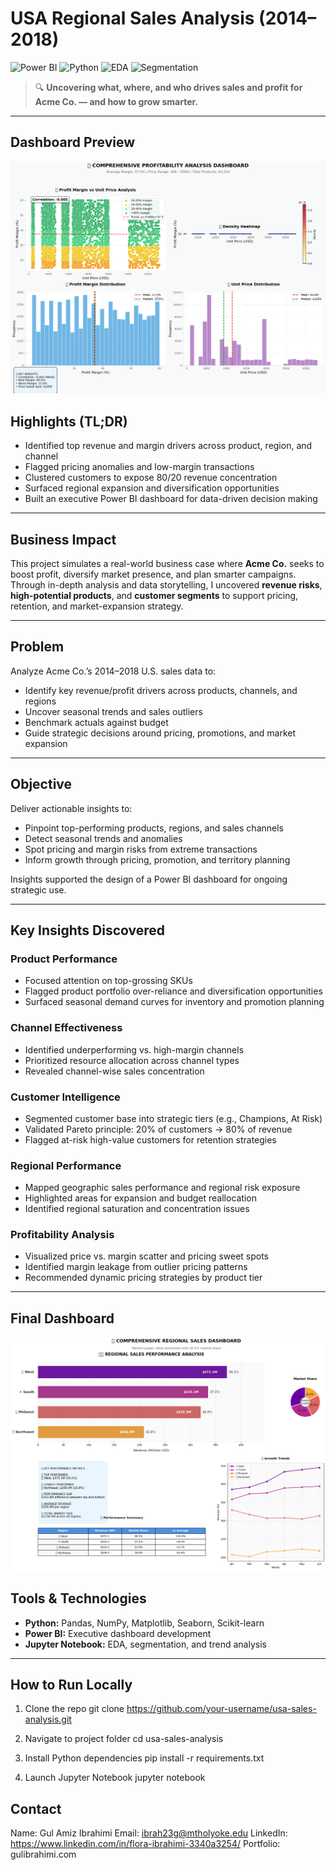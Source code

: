 # USA Regional Sales Analysis (2014–2018)

![Power BI](https://img.shields.io/badge/PowerBI-Dashboard-yellow)
![Python](https://img.shields.io/badge/Python-3.9-blue)
![EDA](https://img.shields.io/badge/EDA-Exploratory_Analysis-green)
![Segmentation](https://img.shields.io/badge/Customer-Segmentation-purple)

> 🔍 **Uncovering what, where, and who drives sales and profit for Acme Co. — and how to grow smarter.**

---

## Dashboard Preview

![Profitability Analysis Preview](/profitability_analysis.png)

## Highlights (TL;DR)

- Identified top revenue and margin drivers across product, region, and channel
- Flagged pricing anomalies and low-margin transactions
- Clustered customers to expose 80/20 revenue concentration
- Surfaced regional expansion and diversification opportunities
- Built an executive Power BI dashboard for data-driven decision making

---

## Business Impact

This project simulates a real-world business case where **Acme Co.** seeks to boost profit, diversify market presence, and plan smarter campaigns. Through in-depth analysis and data storytelling, I uncovered **revenue risks**, **high-potential products**, and **customer segments** to support pricing, retention, and market-expansion strategy.

---

## Problem

Analyze Acme Co.’s 2014–2018 U.S. sales data to:

- Identify key revenue/profit drivers across products, channels, and regions
- Uncover seasonal trends and sales outliers
- Benchmark actuals against budget
- Guide strategic decisions around pricing, promotions, and market expansion

---

## Objective

Deliver actionable insights to:

- Pinpoint top-performing products, regions, and sales channels
- Detect seasonal trends and anomalies
- Spot pricing and margin risks from extreme transactions
- Inform growth through pricing, promotion, and territory planning

Insights supported the design of a Power BI dashboard for ongoing strategic use.

---

## Key Insights Discovered

### Product Performance
- Focused attention on top-grossing SKUs
- Flagged product portfolio over-reliance and diversification opportunities
- Surfaced seasonal demand curves for inventory and promotion planning

### Channel Effectiveness
- Identified underperforming vs. high-margin channels
- Prioritized resource allocation across channel types
- Revealed channel-wise sales concentration

### Customer Intelligence
- Segmented customer base into strategic tiers (e.g., Champions, At Risk)
- Validated Pareto principle: 20% of customers → 80% of revenue
- Flagged at-risk high-value customers for retention strategies

### Regional Performance
- Mapped geographic sales performance and regional risk exposure
- Highlighted areas for expansion and budget reallocation
- Identified regional saturation and concentration issues

### Profitability Analysis
- Visualized price vs. margin scatter and pricing sweet spots
- Identified margin leakage from outlier pricing patterns
- Recommended dynamic pricing strategies by product tier

---
## Final Dashboard
![Dashboard Preview](/preview.png)

## Tools & Technologies

- **Python:** Pandas, NumPy, Matplotlib, Seaborn, Scikit-learn
- **Power BI:** Executive dashboard development
- **Jupyter Notebook:** EDA, segmentation, and trend analysis

---

## How to Run Locally

1. Clone the repo
git clone https://github.com/your-username/usa-sales-analysis.git

2. Navigate to project folder
cd usa-sales-analysis

3. Install Python dependencies
pip install -r requirements.txt

4. Launch Jupyter Notebook
jupyter notebook

## Contact
Name: Gul Amiz Ibrahimi
Email: ibrah23g@mtholyoke.edu
LinkedIn: https://www.linkedin.com/in/flora-ibrahimi-3340a3254/
Portfolio: gulibrahimi.com

